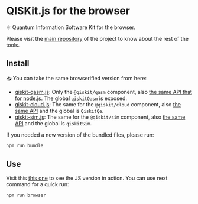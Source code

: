 # QISKit.js for the browser

:atom_symbol: Quantum Information Software Kit for the browser.

Please visit the [main repository](https://github.com/QISKit/qiskit-sdk-js) of the project to know about the rest of the tools.

## Install

:inbox_tray: You can take the same browserified version from here:

- [qiskit-qasm.js](./qiskit-qasm.js): Only the `@qiskit/qasm` component, also [the same API that for node.js](../packages/qiskit-qasm/README.md). The global `qiskitQasm` is exposed.
- [qiskit-cloud.js](./qiskit-cloud.js): The same for the `@qiskit/cloud` component, also [the same API](../packages/qiskit-cloud/README.md) and the global is `QiskitQe`.
- [qiskit-sim.js](./qiskit-sim.js): The same for the `@qiskit/sim` component, also [the same API](../packages/qiskit-sim/README.md) and the global is `qiskitSim`.

If you needed a new version of the bundled files, please run:

```sh
npm run bundle
```

## Use

Visit this [this one](./example.html) to see the JS version in action. You can use next command for a quick run:

```sh
npm run browser
```
